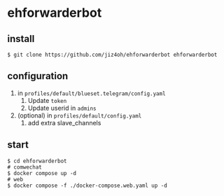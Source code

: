 # ehforwarderbot

## install

```console
$ git clone https://github.com/jiz4oh/ehforwarderbot ehforwarderbot
```

## configuration

1. in `profiles/default/blueset.telegram/config.yaml`
   1. Update `token`
   2. Update userid in `admins`
2. (optional) in `profiles/default/config.yaml`
   1. add extra slave_channels

## start

```console
$ cd ehforwarderbot
# comwechat
$ docker compose up -d
# web
$ docker compose -f ./docker-compose.web.yaml up -d
```


